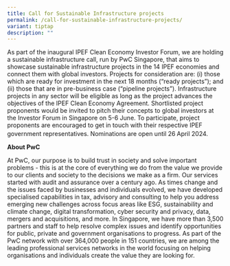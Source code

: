 ```yaml
---
title: Call for Sustainable Infrastructure projects
permalink: /call-for-sustainable-infrastructure-projects/
variant: tiptap
description: ""
---
```

<p>As part of the inaugural IPEF Clean Economy Investor Forum, we are holding
a sustainable infrastructure call, run by PwC Singapore, that aims to showcase
sustainable infrastructure projects in the 14 IPEF economies and connect
them with global investors. Projects for consideration are: (i) those which
are ready for investment in the next 18 months (“ready projects”); and
(ii) those that are in pre-business case (“pipeline projects”). Infrastructure
projects in any sector will be eligible as long as the project advances
the objectives of the IPEF Clean Economy Agreement. Shortlisted project
proponents would be invited to pitch their concepts to global investors
at the Investor Forum in Singapore on 5-6 June. To participate, project
proponents are encouraged to get in touch with their respective IPEF government
representatives. Nominations are open until 26<sup> </sup>April 2024.</p>
<p><strong>About PwC</strong>
</p>
<p>At PwC, our purpose is to build trust in society and solve important problems
- this is at the core of everything we do from the value we provide to
our clients and society to the decisions we make as a firm. Our services
started with audit and assurance over a century ago. As times change and
the issues faced by businesses and individuals evolved, we have developed
specialised capabilities in tax, advisory and consulting to help you address
emerging new challenges across focus areas like ESG, sustainability and
climate change, digital transformation, cyber security and privacy, data,
mergers and acquisitions, and more. In Singapore, we have more than 3,500
partners and staff to help resolve complex issues and identify opportunities
for public, private and government organisations to progress. As part of
the PwC network with over 364,000 people in 151 countries, we are among
the leading professional services networks in the world focusing on helping
organisations and individuals create the value they are looking for.</p>
<p></p>